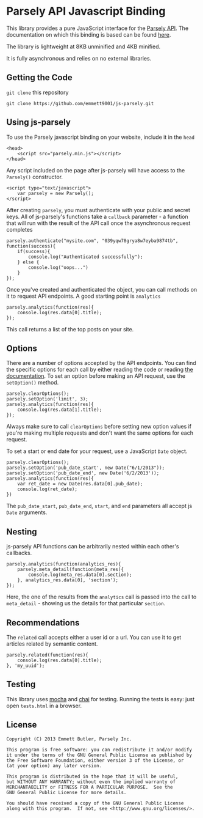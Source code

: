 Parsely API Javascript Binding
==============================

This library provides a pure JavaScript interface for the
[Parsely API](http://parsely.com/api). The documentation on which this binding
is based can be found [here](http://parsely.com/api/api_ref.html).

The library is lightweight at 8KB unminified and 4KB minified.

It is fully asynchronous and relies on no external libraries.

Getting the Code
----------------

`git clone` this repository

    git clone https://github.com/emmett9001/js-parsely.git

Using js-parsely
----------------

To use the Parsely javascript binding on your website, include it in the
`head`

    <head>
        <script src="parsely.min.js"></script>
    </head>

Any script included on the page after js-parsely will have access to the
`Parsely()` constructor.

    <script type="text/javascript">
        var parsely = new Parsely();
    </script>

After creating `parsely`, you must authenticate with your public and secret
keys. All of js-parsely's functions take a `callback` parameter - a function
that will run with the result of the API call once the asynchronous request
completes

    parsely.authenticate("mysite.com", "039yqw78grya8w7eyba9874tb", function(success){
        if(success){
            console.log("Authenticated successfully");
        } else {
            console.log("oops...")
        }
    });

Once you've created and authenticated the object, you can call methods on it to request API
endpoints. A good starting point is `analytics`

    parsely.analytics(function(res){
        console.log(res.data[0].title);
    });

This call returns a list of the top posts on your site.

Options
-------

There are a number of options accepted by the API endpoints. You can find the
specific options for each call by either reading the code or reading [the
documentation](http://parsely.com/api/api_ref.html). To set an option before
making an API request, use the `setOption()` method.


    parsely.clearOptions();
    parsely.setOption('limit', 3);
    parsely.analytics(function(res){
        console.log(res.data[1].title);
    });

Always make sure to call `clearOptions` before setting new option values if
you're making multiple requests and don't want the same options for each
request.

To set a start or end date for your request, use a JavaScript `Date` object.

    parsely.clearOptions();
    parsely.setOption('pub_date_start', new Date("6/1/2013"));
    parsely.setOption('pub_date_end', new Date('6/2/2013'));
    parsely.analytics(function(res){
        var ret_date = new Date(res.data[0].pub_date);
        console.log(ret_date);
    })

The `pub_date_start`, `pub_date_end`, `start`, and `end` parameters all accept
js `Date` arguments.

Nesting
-------

js-parsely API functions can be arbitrarily nested within each other's
callbacks.

    parsely.analytics(function(analytics_res){
        parsely.meta_detail(function(meta_res){
            console.log(meta_res.data[0].section);
        }, analytics_res.data[0], 'section');
    });

Here, the one of the results from the `analytics` call is passed into the call
to `meta_detail` - showing us the details for that particular `section`.

Recommendations
---------------

The `related` call accepts either a user id or a url. You can use it to get
articles related by semantic content.

    parsely.related(function(res){
        console.log(res.data[0].title);
    }, 'my_uuid');

Testing
-------

This library uses [mocha](http://visionmedia.github.io/mocha/) and
[chai](http://chaijs.com/) for testing. Running the tests is easy: just open
`tests.html` in a browser.

License
-------

    Copyright (C) 2013 Emmett Butler, Parsely Inc.

    This program is free software: you can redistribute it and/or modify
    it under the terms of the GNU General Public License as published by
    the Free Software Foundation, either version 3 of the License, or
    (at your option) any later version.

    This program is distributed in the hope that it will be useful,
    but WITHOUT ANY WARRANTY; without even the implied warranty of
    MERCHANTABILITY or FITNESS FOR A PARTICULAR PURPOSE.  See the
    GNU General Public License for more details.

    You should have received a copy of the GNU General Public License
    along with this program.  If not, see <http://www.gnu.org/licenses/>.
